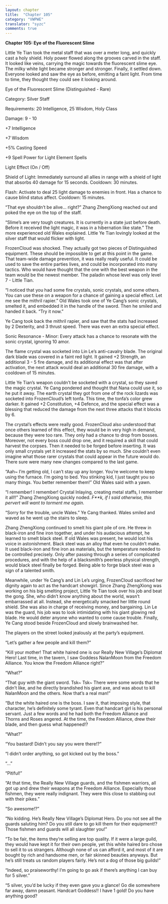 ```yaml
---
layout: chapter
title:  "Chapter 105"
category: "VWPWE"
translator: "syzc"
comments: true
---
```


**Chapter 105: Eye of the Fluorescent Slime**
 
Little Ye Tian took the metal staff that was over a meter long, and quickly cast a holy shield. Holy power flowed along the grooves carved in the staff. It looked like veins, carrying the magic towards the fluorescent slime eye. The milky white light became stronger and stronger. Finally, it settled down. Everyone looked and saw the eye as before, emitting a faint light. From time to time, they thought they could see it looking around.
 
Eye of the Fluorescent Slime (Distinguished - Rare)
 
Category: Silver Staff
 
Requirements: 20 Intelligence, 25 Wisdom, Holy Class
 
Damage: 9 - 10
 
+7 Intelligence
 
+7 Wisdom
 
+5% Casting Speed
 
+9 Spell Power for Light Element Spells
 
Light Effect (On / Off)
 
Shield of Light: Immediately surround all allies in range with a shield of light that absorbs 40 damage for 15 seconds. Cooldown: 30 minutes.
 
Flash: Activate to deal 25 light damage to enemies in front. Has a chance to cause blind status affect. Cooldown: 15 minutes.
 
“That eye shouldn’t be alive… right?” Zhang ZhengXiong reached out and poked the eye on the top of the staff.
 
“Slime’s are very tough creatures. It is currently in a state just before death. Before it received the light magic, it was in a hibernation like state.” The more experienced old Wales explained. Little Ye Tian lovingly looked at the silver staff that would flicker with light.
 
FrozenCloud was shocked. They actually got two pieces of Distinguished equipment. These should be impossible to get at this point in the game. That team-wide damage prevention, it was really really useful. It could be used to save the entire parties lives, and could be incorporated into many tactics. Who would have thought that the one with the best weapon in the team would be the newest member. The paladin whose level was only level 7 - Little Tian.
 
“I noticed that you had some fire crystals, sonic crystals, and some others. You can use these on a weapon for a chance of gaining a special effect. Let me see the mithril rapier.” Old Wales took one of Ye Cang’s sonic crystals, smelted it, and embedded it in the handle of the sword. Then he smiled and handed it back. “Try it now.”
 
Ye Cang took back the mithril rapier, and saw that the stats had increased by 2 Dexterity, and 3 thrust speed. There was even an extra special effect.
 
Sonic Resonance - Minor: Every attack has a chance to resonate with the sonic crystal, ignoring 10 amor.
 
The flame crystal was socketed into Lin Le’s anti-cavalry blade. The original dark blade was covered in a faint red light. It gained +2 Strength, an additional 3 - 5 fire damage, and its additional effect was that after activation, the next attack would deal an additional 30 fire damage, with a cooldown of 15 minutes.
 
Little Ye Tian’s weapon couldn’t be socketed with a crystal, so they saved the magic crystal. Ye Cang pondered and thought that Nana could use it, so he put it away. The earth crystal they got from one of the rock lizards was socketed into FrozenCloud’s left tonfa. This time, the tonfa’s color grew darker. It gained +2 Constitution, +4 Defence, and the special effect was a blessing that reduced the damage from the next three attacks that it blocks by 6.
 
The crystal’s effects were really good. FrozenCloud also understood that once others learned of this effect, they would be in very high in demand, because they were too rare. They only had a chance to drop from bosses. Moreover, not every boss could drop one, and it required a skill that could harvest the corpses. Then it needed to be forged before inserting. It was only small crystals yet it increased the stats by so much. She couldn’t even imagine what those rarer crystals that could appear in the future would do. There sure were many new changes compared to the last game.
 
“Aah~ I’m getting old, I can’t stay up any longer. You’re welcome to keep using the furnace. I’m going to bed. You stinking kid, I just taught you so many things. You better remember them!” Old Wales said with a yawn.
 
“I remember! I remember! Crystal Inlaying, creating metal staffs, I remember it all!!” Zhang ZhengXiong quickly noded. *F\*\*k, if I said otherwise, this pervert will want to torment me again.*
 
“Sorry for the trouble, uncle Wales.” Ye Cang thanked. Wales smiled and waved as he went up the stairs to sleep.
 
Zhang ZhengXiong continued to smelt his giant pile of ore. He threw in black-iron and fine iron together, and under his audacious attempt, he learned to smelt black steel. If old Wales was present, he would lost his voice in astonishment. Black steel was an alloy that even he couldn’t make. It used black-iron and fine iron as materials, but the temperature needed to be controlled precisely. Only after passing through a series of complicated procedures, and with the help of a blacksmith’s peerless physical strength, would black steel finally be forged. Being able to forge black steel was a sign of a talented smith.
 
Meanwhile, under Ye Cang’s and Lin Le’s urging, FrozenCloud sacrificed her dignity again to act as the handcart showgirl. Since Zhang ZhengXiong was working on his big smelting project, Little Ye Tian took over his job and beat the gong. She, who didn’t know anything about the world, wasn’t embarrassed at all. Instead, she energetically smacked her little round shield. She was also in charge of receiving money, and bargaining. Lin Le was the guard, his job was to look intimidating with his giant glowing red blade. He would deter anyone who wanted to come cause trouble. Finally, Ye Cang stood beside FrozenCloud and slowly brainwashed her.
 
The players on the street looked jealously at the party’s equipment.
 
“Let’s gather a few people and kill them?”
 
“Kill your mother! That white haired one is our Really New Village’s Diplomat Hero! Last time, in the tavern, I saw Goddess NalanMoon from the Freedom Alliance. You know the Freedom Alliance right?”
 
“What?”
 
“That guy with the giant sword. Tsk~ Tsk~ There were some words that he didn’t like, and he directly brandished his giant axe, and was about to kill NalanMoon and the others. Now that’s a real man!”
 
“But the white haired one is the boss. I saw it, that imposing style, that character, he’s definitely some tyrant. Even that handcart girl is his personal servant. Just a few words and he had both the Freedom Alliance and Thorns and Roses angered. At the time, the Freedom Alliance, drew their blade, and then guess what happened!?
 
“What?”
 
“You bastard! Didn’t you say you were there!?”
 
“I didn’t order anything, so got kicked out by the boss.”
 
“...”
 
“Pitiful!”
 
“At that time, the Really New Village guards, and the fishmen warriors, all got up and drew their weapons at the Freedom Alliance. Especially those fishmen, they were really indignant. They were this close to stabbing out with their pikes.”
 
“So awesome!?”
 
“No kidding. He’s Really New Village’s Diplomat Hero. Do you not see all the guards saluting him? Do you still dare to go kill them for their equipment!? Those fishmen and guards will all slaughter you!”
 
“To be fair, the items they’re selling are top quality. If it were a large guild, they would have kept it for their own people, yet this white haired bro chose to sell it to us strangers. Although none of us can afford it, and most of it are bought by rich and handsome men, or fair skinned beauties anyways. But he’s still treats us random players fairly. He’s not a dog of those big guilds!”
 
“Indeed, so praiseworthy! I’m going to go ask if there’s anything I can buy for 5 silver.”
 
“5 silver, you’d be lucky if they even gave you a glance! Go die somewhere far away, damn peasant. Handcart Goddess!! I have 1 gold! Do you have anything good?
